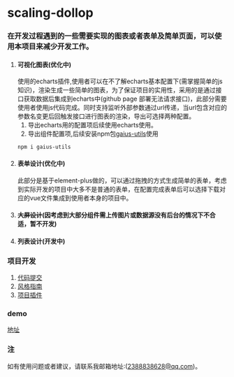 # scaling-dollop
### 在开发过程遇到的一些需要实现的图表或者表单及简单页面，可以使用本项目来减少开发工作。
1. #### 可视化图表(优化中)
   使用的echarts插件,使用者可以在不了解echarts基本配置下(需掌握简单的js知识)，渲染生成一些简单的图表，为了保证项目的实用性，采用的是通过接口获取数据后集成到echarts中(github page 部署无法请求接口)，此部分需要使用者使用js代码完成。同时支持监听外部参数通过url传递，当url包含对应的参数名变更后回触发接口进行图表的渲染，导出可选择两种配置。
   1. 导出echarts用的配置项后续使用echarts使用。
   2. 导出组件配置项,后续安装npm包[gaius-utils](https://www.npmjs.com/package/gaius-utils)使用
    ```
    npm i gaius-utils
    ```
2. #### 表单设计(优化中)
   此部分是基于element-plus做的，可以通过拖拽的方式生成简单的表单，考虑到实际开发的项目中大多不是普通的表单，在配置完成表单后可以选择下载对应的vue文件集成到使用者本身的项目中。
3. #### ~~大屏设计~~(因考虑到大部分组件需上传图片或数据源没有后台的情况下不合适，暂不开发)
4. #### 列表设计(开发中)
### 项目开发
1. [代码提交](./docs/代码提交.md)
2. [风格指南](./docs/风格指南.md)
3. [项目插件](./docs/项目插件.md)
### demo
  [地址](https://gaius-98.github.io/scaling-dollop/)
### 注
如有使用问题或者建议，请联系我邮箱地址:(2388838628@qq.com)。
